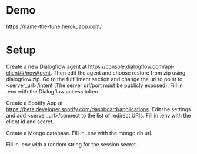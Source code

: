 # Demo

https://name-the-tune.herokuapp.com/

# Setup

Create a new Dialogflow agent at https://console.dialogflow.com/api-client/#/newAgent.
Then edit the agent and choose restore from zip using dialogflow.zip.
Go to the fulfillment section and change the url to point to <server_url>/intent (The server url/port must be publicly exposed).
Fill in .env with the Dialogflow access token. 

Create a Spotify App at https://beta.developer.spotify.com/dashboard/applications.
Edit the settings and add <server_url>/connect to the list of redirect URIs.
Fill in .env with the client id and secret.

Create a Mongo database. Fill in .env with the mongo db url.

Fill in .env with a random string for the session secret.
